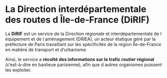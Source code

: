 # La Direction interdépartementale des routes d Île-de-France (DiRIF)

La **DiRIF** est un service de la Direction régionale et interdépartementale de l équipement et de l aménagement (DRIEA), un acteur étatique géré par la préfecture de Paris travaillant sur les spécificités de la région Île-de-France en matière de transport et d’urbanisme.

Ainsi, le service a **récolté des informations sur le trafic routier régional** (c’est-à-dire en banlieue parisienne), afin que d autres organismes puissent les exploiter.
